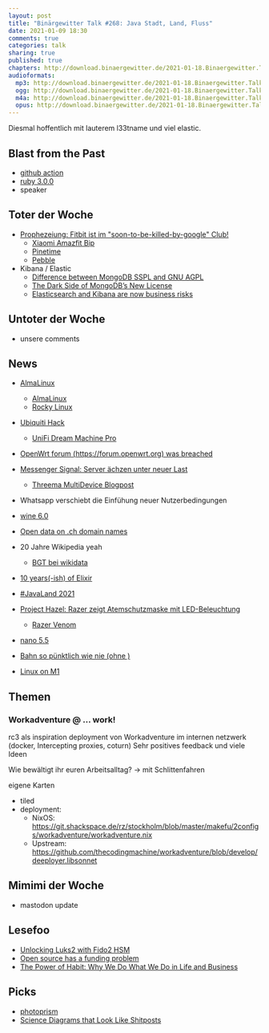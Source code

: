 ```yaml
---
layout: post
title: "Binärgewitter Talk #268: Java Stadt, Land, Fluss"
date: 2021-01-09 18:30
comments: true
categories: talk
sharing: true
published: true
chapters: http://download.binaergewitter.de/2021-01-18.Binaergewitter.Talk.269.chapters.txt
audioformats:
  mp3: http://download.binaergewitter.de/2021-01-18.Binaergewitter.Talk.269.mp3
  ogg: http://download.binaergewitter.de/2021-01-18.Binaergewitter.Talk.269.ogg
  m4a: http://download.binaergewitter.de/2021-01-18.Binaergewitter.Talk.269.m4a
  opus: http://download.binaergewitter.de/2021-01-18.Binaergewitter.Talk.269.opus
---
```

Diesmal hoffentlich mit lauterem l33tname und viel elastic.

## Blast from the Past
- [github action](https://github.com/Binaergewitter/serious-bg/pull/333 )
- [ruby 3.0.0](https://github.com/Binaergewitter/serious-bg/commit/b13e54b02641c5f3c437b877d7ae6edf5fcaed5f )
- speaker

## Toter der Woche
- [Prophezeiung: Fitbit ist im "soon-to-be-killed-by-google" Club!]( https://www.heise.de/news/Google-schliesst-Fitbit-Uebernahme-ab-5024699.html )
  * [Xiaomi Amazfit Bip]( https://amzn.to/33YQupg )
  * [Pinetime]( https://www.pine64.org/pinetime/ )
  * [Pebble]( https://de.wikipedia.org/wiki/Pebble_(Smartwatch))
- Kibana / Elastic
  * [Difference between MongoDB SSPL and GNU AGPL]( https://opensource.stackexchange.com/questions/8025/difference-between-mongodb-sspl-and-gnu-agpl )
  * [The Dark Side of MongoDB’s New License]( https://www.scylladb.com/2018/10/22/the-dark-side-of-mongodbs-new-license/ )
  * [Elasticsearch and Kibana are now business risks]( https://anonymoushash.vmbrasseur.com/2021/01/14/elasticsearch-and-kibana-are-now-business-risks )

## Untoter der Woche
- unsere comments

## News
- [AlmaLinux]( https://www.heise.de/news/CentOS-Klon-Project-Lenix-wird-zu-AlmaLinux-5024151.html )
  * [AlmaLinux]( https://almalinux.org/ )
  * [Rocky Linux]( https://rockylinux.org/ )

- [Ubiquiti Hack](https://www.heise.de/news/Netzwerktechnik-Hersteller-Ubiquiti-gehackt-Jetzt-Passwort-aendern-5020809.html )
  * [UniFi Dream Machine Pro]( https://store.ui.com/collections/unifi-network-routing-switching/products/udm-pro )
- [OpenWrt forum (https://forum.openwrt.org) was breached]( https://lists.openwrt.org/pipermail/openwrt-announce/2021-January/000008.html )
- [Messenger Signal: Server ächzen unter neuer Last]( https://www.heise.de/news/Messenger-Signal-Server-aechzen-unter-neuer-Last-5026729.html )
  * [Threema MultiDevice Blogpost](https://threema.ch/en/blog/posts/md-architectural-overview-intro )
- Whatsapp verschiebt die Einfühung neuer Nutzerbedingungen
- [wine 6.0]( https://www.omgubuntu.co.uk/2021/01/wine-6-0-released-how-to-install-on-ubuntu )
- [Open data on .ch domain names]( https://www.switch.ch/de/open-data/ )
- 20 Jahre Wikipedia yeah
  * [BGT bei wikidata]( https://www.wikidata.org/wiki/Q44319232 )
- [10 years(-ish) of Elixir]( https://dashbit.co/blog/ten-years-ish-of-elixir )
- [#JavaLand 2021](https://twitter.com/JavaLandConf/status/1349345682713419781 )
- [Project Hazel: Razer zeigt Atemschutzmaske mit LED-Beleuchtung]( https://www.heise.de/news/Project-Hazel-Razer-zeigt-Atemschutzmaske-mit-LED-Beleuchtung-5022280.html )
  * [Razer Venom]( https://www.engadget.com/2010-04-02-april-fools-use-razer-venom-for-those-extended-play-sessions.html )
- [nano 5.5]( https://www.heise.de/news/nano-5-5-Auf-Wunsch-ohne-Titelleiste-dafuer-mit-Minibar-5027193.html )
- [Bahn so pünktlich wie nie (ohne )]( https://www.heise.de/news/Corona-Jahr-2020-Deutsche-Bahn-so-puenktlich-wie-seit-15-Jahren-nicht-mehr-5026684.html )
- [Linux on M1]( https://www.heise.de/news/Linux-bootet-auf-ARM-Macs-5026782.html )


## Themen
### Workadventure @ ... work!
rc3 als inspiration
deployment von Workadventure im internen netzwerk (docker, Intercepting proxies, coturn)
Sehr positives feedback und viele Ideen

Wie bewältigt ihr euren Arbeitsalltag?
-> mit Schlittenfahren

eigene Karten
 - tiled
- deployment:
    - NixOS: https://git.shackspace.de/rz/stockholm/blob/master/makefu/2configs/workadventure/workadventure.nix
    - Upstream: https://github.com/thecodingmachine/workadventure/blob/develop/deeployer.libsonnet

## Mimimi der Woche
- mastodon update

## Lesefoo
- [Unlocking Luks2 with Fido2 HSM]( http://0pointer.net/blog/unlocking-luks2-volumes-with-tpm2-fido2-pkcs11-security-hardware-on-systemd-248.html )
- [Open source has a funding problem]( https://stackoverflow.blog/2021/01/07/open-source-has-a-funding-problem )
- [The Power of Habit: Why We Do What We Do in Life and Business]( https://www.amazon.com/Power-Habit-What-Life-Business/dp/081298160X )


## Picks
- [photoprism]( https://github.com/photoprism/photoprism )
- [Science Diagrams that Look Like Shitposts]( https://twitter.com/scienceshitpost )
